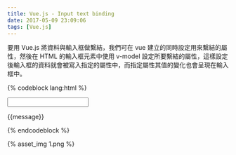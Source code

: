 ```yaml
---
title: Vue.js - Input text binding
date: 2017-05-09 23:09:06
tags: [Vue.js]
---
```


要用 Vue.js 將資料與輸入框做繫結，我們可在 vue 建立的同時設定用來繫結的屬性，然後在 HTML 的輸入框元素中使用 v-model 設定所要繫結的屬性，這樣設定後輸入框的資料就會被寫入指定的屬性中，而指定屬性其值的變化也會呈現在輸入框中。  

<!-- More -->

{% codeblock lang:html %}
<!DOCTYPE html>
<html>
<head>
  <title>Vue - Hello World</title>
  <script src="https://unpkg.com/vue/dist/vue.js"></script>
</head>
<body>
  <div id="app">
    <input v-model="message">
    <p>{{message}}</p>
  </div>

  <script>
    new Vue({
      el: '#app',
      data:{
        message: "Hello World"
      }      
    })
  </script>
</body>
</html>
{% endcodeblock %}

<br/>


{% asset_img 1.png %}

<br/>
